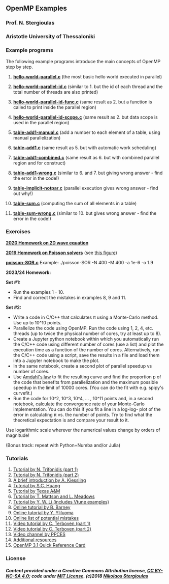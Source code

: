 ## OpenMP Examples
### Prof. N. Stergioulas
### Aristotle University of Thessaloniki


### Example programs

The following example programs introduce the main concepts of OpenMP step by step.


1. [**hello-world-parallel.c**](https://github.com/niksterg/openmp-course/blob/master/hello-world-parallel.c)  (the most basic hello world executed in parallel)

2. [**hello-world-parallel-id.c**](https://github.com/niksterg/openmp-course/blob/master/hello-world-parallel-id.c) (similar to 1. but the id of each thread and the total number of threads are also printed)

3. [**hello-world-parallel-id-func.c**](https://github.com/niksterg/openmp-course/blob/master/hello-world-parallel-id-func.c) (same result as 2. but a function is called to print inside the parallel region)

4. [**hello-world-parallel-id-scope.c**](https://github.com/niksterg/openmp-course/blob/master/hello-world-parallel-id-scope.c) (same result as 2. but data scope is used in the parallel region)

5. [**table-add1-manual.c**](https://github.com/niksterg/openmp-course/blob/master/table-add1-manual.c) (add a number to each element of a table, using manual parallelization)

6. [**table-add1.c**](https://github.com/niksterg/openmp-course/blob/master/table-add1.c) (same result as 5. but with automatic work scheduling)

7. [**table-add1-combined.c**](https://github.com/niksterg/openmp-course/blob/master/table-add1-combined.c) (same result as 6. but with combined parallel region and for construct)

8. [**table-add1-wrong.c**](https://github.com/niksterg/openmp-course/blob/master/table-add1-wrong.c) (similar to 6. and 7. but giving wrong answer - find the error in the code!)

9. [**table-implicit-notpar.c**](https://github.com/niksterg/openmp-course/blob/master/table-implicit-notpar.c) (parallel execution gives wrong answer - find out why!)

10. [**table-sum.c**](https://github.com/niksterg/openmp-course/blob/master/table-sum.c) (computing the sum of all elements in a table)

11. [**table-sum-wrong.c**](https://github.com/niksterg/openmp-course/blob/master/table-sum-wrong.c) (similar to 10. but gives wrong answer - find the error in the code!)

### Exercises

[**2020 Homework on 2D wave equation**](https://github.com/niksterg/openmp-course/blob/master/OpenMP-set-2020.pdf)

[**2019 Homework on Poisson solvers**](https://github.com/niksterg/openmp-course/blob/master/OpenMP-set-2019.pdf) (see [this figure](https://www.researchgate.net/profile/Chhote-Shah/publication/336512640/figure/fig2/AS:922552943792128@1596965170203/Red-Black-ordering-technique-and-implementation-of-the-SOR-algorithm-a-updating-the.png)) 

[**poisson-SOR.c**](https://github.com/niksterg/openmp-course/blob/master/poisson-SOR.c) Example: ./poisson-SOR -N 400 -M 400 -a 1e-6 -o 1.9


**2023/24 Homework:**

**Set #1:** 
- Run the examples 1 - 10. 
- Find and correct the mistakes in examples 8, 9 and 11.

**Set #2:** 

- Write a code in C/C++ that calculates π using a Monte-Carlo method. Use up to 10^10 points.
- Parallelize the code using OpenMP. Run the code using 1, 2, 4, etc. threads (up to twice the physical number of cores, try at least up to 8).
- Create a Jupyter python notebook within which you automatically run the C/C++ code using different number of cores (use a list) and plot the execution time as a function of the number of cores. Alternatively, run the C/C++ code using a script, save the results in a file and load them into a Jupyter notebook to make the plot.
- In the same notebook, create a second plot of parallel speedup vs number of cores.
- Use [Amdahl's law](https://en.wikipedia.org/wiki/Amdahl%27s_law) to fit the resulting curve and find the proportion p of the code that benefits from parallelization and the maximum possible speedup in the limit of 10000 cores. (You can do the fit with e.g. spipy's curvefit.)
- Run the code for 10^2, 10^3, 10^4, ... , 10^11 points and, in a second notebook, calculate the convergence rate of your Monte-Carlo implementation. You can do this if you fit a line in a log-log- plot of the error in calculating π vs. the number of points. Try to find what the theoretical expectation is and compare your result to it.

Use logarithmic scale wherever the numerical values change by orders of magnitude!

(Bonus track: repeat with Python+Numba and/or Julia)


### Tutorials

1. [Tutorial by N. Trifonidis (part 1)](http://www.astro.auth.gr/~niksterg/courses/progtools/1-OpenMP-tutorial.pdf) 
2. [Tutorial by N. Trifonidis (part 2)](http://www.astro.auth.gr/~niksterg/courses/progtools/2-OpenMP-tutorial.pdf) 
3. [A brief introduction by A. Kiessling](http://www.roe.ac.uk/ifa/postgrad/pedagogy/2009_kiessling.pdf)
4. [Tutorial by S.C. Huang](https://idre.ucla.edu/sites/default/files/intro-openmp-2013-02-11.pdf)
5. [Tutorial by Texas A&M](https://people.math.umass.edu/~johnston/PHI_WG_2014/OpenMPSlides_tamu_sc.pdf)
6. [Tutorial by T. Mattson and L. Meadows](http://www.openmp.org/wp-content/uploads/omp-hands-on-SC08.pdf)
7. [Tutorial by Y. W. Li (includes Vtune examples)](https://permalink.lanl.gov/object/tr?what=info:lanl-repo/lareport/LA-UR-20-23416) 
8. [Online tutorial by B. Barney](https://computing.llnl.gov/tutorials/openMP/)
9. [Online tutorial by Y. Yliluoma](https://bisqwit.iki.fi/story/howto/openmp/)
10. [Online list of potential mistakes](https://www.viva64.com/en/a/0054/)
11. [Video tutorial by C. Terboven (part 1)](https://www.youtube.com/watch?v=6FMn7M5jxrM)
12. [Video tutorial by C. Terboven (part 2)](https://www.youtube.com/watch?v=Whq28OaPW08)
13. [Video channel by PPCES](https://www.youtube.com/channel/UCtdrEoe46tD2IvJJRs_JH1A)
14. [Additional resources](https://www.openmp.org/resources/tutorials-articles/)
15. [OpenMP 3.1 Quick Reference Card](https://www.openmp.org//wp-content/uploads/OpenMP3.1-CCard.pdf)



### License

##### Content provided under a Creative Commons Attribution license, [CC BY-NC-SA 4.0](https://creativecommons.org/licenses/by-nc-sa/4.0/); code under [MIT License](https://opensource.org/licenses/MIT). (c)2018 [Nikolaos Stergioulas](http://www.astro.auth.gr/~niksterg/)

